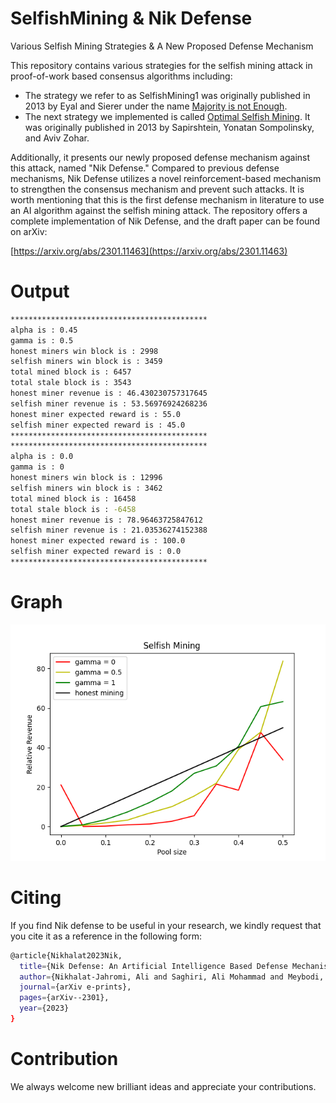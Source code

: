 # SelfishMining & Nik Defense
Various Selfish Mining Strategies & A New Proposed Defense Mechanism

This repository contains various strategies for the selfish mining attack in proof-of-work based consensus algorithms including:
- The strategy we refer to as SelfishMining1 was originally published in 2013 by Eyal and Sierer under the name [Majority is not Enough](https://www.cs.cornell.edu/~ie53/publications/btcProcFC.pdf).
- The next strategy we implemented is called [Optimal Selfish Mining](https://arxiv.org/pdf/1507.06183.pdf). It was originally published in 2013 by Sapirshtein, Yonatan Sompolinsky, and Aviv Zohar.

Additionally, it presents our newly proposed defense mechanism against this attack, named "Nik Defense." Compared to previous defense mechanisms, Nik Defense utilizes a novel reinforcement-based mechanism to strengthen the consensus mechanism and prevent such attacks. It is worth mentioning that this is the first defense mechanism in literature to use an AI algorithm against the selfish mining attack. The repository offers a complete implementation of Nik Defense, and the draft paper can be found on arXiv:

[https://arxiv.org/abs/2301.11463](https://arxiv.org/abs/2301.11463)

# Output

```sh
********************************************
alpha is : 0.45
gamma is : 0.5
honest miners win block is : 2998
selfish miners win block is : 3459
total mined block is : 6457
total stale block is : 3543
honest miner revenue is : 46.430230757317645
selfish miner revenue is : 53.56976924268236
honest miner expected reward is : 55.0
selfish miner expected reward is : 45.0
********************************************
********************************************
alpha is : 0.0
gamma is : 0
honest miners win block is : 12996
selfish miners win block is : 3462
total mined block is : 16458
total stale block is : -6458
honest miner revenue is : 78.96463725847612
selfish miner revenue is : 21.03536274152388
honest miner expected reward is : 100.0
selfish miner expected reward is : 0.0
********************************************
```

# Graph

![alt text](Output/Output_Figure_1.png)




# Citing
If you find Nik defense to be useful in your research, we kindly request that you cite it as a reference in the following form:

```sh
@article{Nikhalat2023Nik,
  title={Nik Defense: An Artificial Intelligence Based Defense Mechanism against Selfish Mining in Bitcoin},
  author={Nikhalat-Jahromi, Ali and Saghiri, Ali Mohammad and Meybodi, Mohammad Reza},
  journal={arXiv e-prints},
  pages={arXiv--2301},
  year={2023}
}
```

# Contribution
We always welcome new brilliant ideas and appreciate your contributions.
